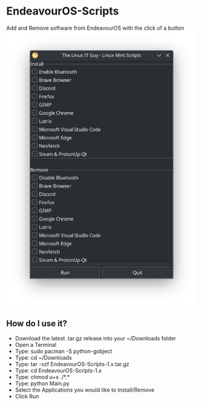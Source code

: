 # EndeavourOS-Scripts
Add and Remove software from EndeavourOS with the click of a button
![](<Screenshot/Screenshot.png>)
## How do I use it?
- Download the latest .tar.gz release into your ~/Downloads folder
- Open a Terminal
-   Type: sudo pacman -S python-gobject
-   Type: cd ~/Downloads
-   Type: tar -xzf EndeavourOS-Scripts-1.x.tar.gz
-   Type: cd EndeavourOS-Scripts-1.x
-   Type: chmod u+x ./\*.\*
-   Type: python Main.py
- Select the Applications you would like to Install/Remove
- Click Run
